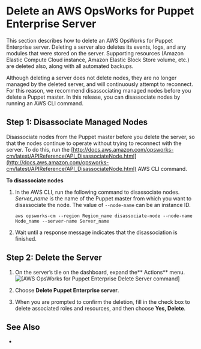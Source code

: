# Delete an AWS OpsWorks for Puppet Enterprise Server<a name="opspup-delete-server"></a>

This section describes how to delete an AWS OpsWorks for Puppet Enterprise server\. Deleting a server also deletes its events, logs, and any modules that were stored on the server\. Supporting resources \(Amazon Elastic Compute Cloud instance, Amazon Elastic Block Store volume, etc\.\) are deleted also, along with all automated backups\.

Although deleting a server does not delete nodes, they are no longer managed by the deleted server, and will continuously attempt to reconnect\. For this reason, we recommend disassociating managed nodes before you delete a Puppet master\. In this release, you can disassociate nodes by running an AWS CLI command\.

## Step 1: Disassociate Managed Nodes<a name="w3ab2b7c25b7"></a>

Disassociate nodes from the Puppet master before you delete the server, so that the nodes continue to operate without trying to reconnect with the server\. To do this, run the [http://docs.aws.amazon.com/opsworks-cm/latest/APIReference/API_DisassociateNode.html](http://docs.aws.amazon.com/opsworks-cm/latest/APIReference/API_DisassociateNode.html) AWS CLI command\.

**To disassociate nodes**

1. In the AWS CLI, run the following command to disassociate nodes\. *Server\_name* is the name of the Puppet master from which you want to disassociate the node\. The value of `--node-name` can be an instance ID\.

   ```
   aws opsworks-cm --region Region_name disassociate-node --node-name Node_name --server-name Server_name
   ```

1. Wait until a response message indicates that the disassociation is finished\.

## Step 2: Delete the Server<a name="w3ab2b7c25b9"></a>

1. On the server’s tile on the dashboard, expand the** Actions** menu\.  
![\[AWS OpsWorks for Puppet Enterprise Delete Server command\]](http://docs.aws.amazon.com/opsworks/latest/userguide/images/opspup_prop_delete.png)

1. Choose **Delete Puppet Enterprise server**\.

1. When you are prompted to confirm the deletion, fill in the check box to delete associated roles and resources, and then choose **Yes, Delete**\.

## See Also<a name="w3ab2b7c25c11"></a>

+ 
